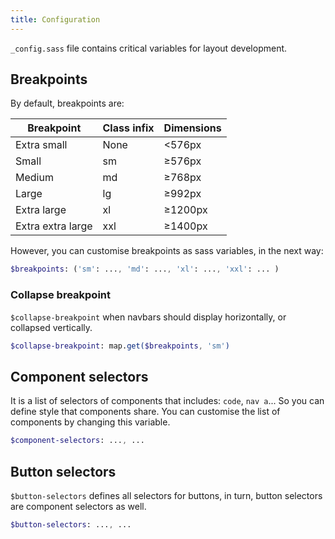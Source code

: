 ```yaml
---
title: Configuration
---
```


`_config.sass` file contains critical variables for layout development.

## Breakpoints

By default, breakpoints are:

| Breakpoint        | Class infix | Dimensions |
| ----------------- | ----------- | ---------- |
| Extra small       | None        | <576px     |
| Small             | sm          | ≥576px     |
| Medium            | md          | ≥768px     |
| Large             | lg          | ≥992px     |
| Extra large       | xl          | ≥1200px    |
| Extra extra large | xxl         | ≥1400px    |

However, you can customise breakpoints as sass variables, in the next way:

```sass
$breakpoints: ('sm': ..., 'md': ..., 'xl': ..., 'xxl': ... )
```

### Collapse breakpoint

`$collapse-breakpoint` when navbars should display horizontally, or collapsed vertically.

```sass
$collapse-breakpoint: map.get($breakpoints, 'sm')
```

## Component selectors

It is a list of selectors of components that includes: `code`, `nav a`... So you can define style that components share. You can customise the list of components by changing this variable.

```sass
$component-selectors: ..., ...
```

## Button selectors

`$button-selectors` defines all selectors for buttons, in turn, button selectors are component selectors as well.

```sass
$button-selectors: ..., ...
```
